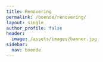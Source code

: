 ```yaml
---
title: Renovering
permalink: /boende/renovering/
layout: single
author_profile: false
header:
  image: /assets/images/banner.jpg
sidebar:
  nav: boende
---
```

